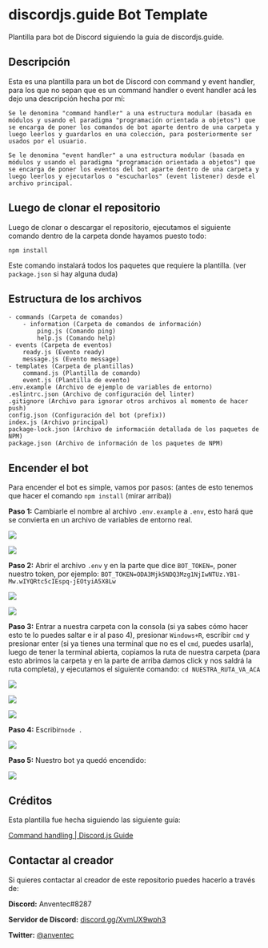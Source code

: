 # discordjs.guide Bot Template

Plantilla para bot de Discord siguiendo la guía de discordjs.guide.

## Descripción

Esta es una plantilla para un bot de Discord con command y event handler, para los que no sepan que es un command handler o event handler acá les dejo una descripción hecha por mí:

```
Se le denomina "command handler" a una estructura modular (basada en módulos y usando el paradigma "programación orientada a objetos") que se encarga de poner los comandos de bot aparte dentro de una carpeta y luego leerlos y guardarlos en una colección, para posteriormente ser usados por el usuario.

Se le denomina "event handler" a una estructura modular (basada en módulos y usando el paradigma "programación orientada a objetos") que se encarga de poner los eventos del bot aparte dentro de una carpeta y luego leerlos y ejecutarlos o "escucharlos" (event listener) desde el archivo principal.
```

## Luego de clonar el repositorio

Luego de clonar o descargar el repositorio, ejecutamos el siguiente comando dentro de la carpeta donde hayamos puesto todo:

```
npm install
```

Este comando instalará todos los paquetes que requiere la plantilla. (ver `package.json` si hay alguna duda)

## Estructura de los archivos

```
- commands (Carpeta de comandos)
	- information (Carpeta de comandos de información)
		ping.js (Comando ping)
		help.js (Comando help)
- events (Carpeta de eventos)
	ready.js (Evento ready)
	message.js (Evento message)
- templates (Carpeta de plantillas)
	command.js (Plantilla de comando)
	event.js (Plantilla de evento)
.env.example (Archivo de ejemplo de variables de entorno)
.eslintrc.json (Archivo de configuración del linter)
.gitignore (Archivo para ignorar otros archivos al momento de hacer push)
config.json (Configuración del bot (prefix))
index.js (Archivo principal)
package-lock.json (Archivo de información detallada de los paquetes de NPM)
package.json (Archivo de información de los paquetes de NPM)
```

## Encender el bot

Para encender el bot es simple, vamos por pasos: (antes de esto tenemos que hacer el comando `npm install` (mirar arriba))

**Paso 1:** Cambiarle el nombre al archivo `.env.example` a `.env`, esto hará que se convierta en un archivo de variables de entorno real.

![](https://cdn.discordapp.com/attachments/826286539213504512/826488020487241768/image-20210330110400284.png)

![](https://cdn.discordapp.com/attachments/826286539213504512/826488022518071306/image-20210330110416726.png)

**Paso 2:** Abrir el archivo `.env` y en la parte que dice `BOT_TOKEN=`, poner nuestro token, por ejemplo: `BOT_TOKEN=ODA3Mjk5NDQ3Mzg1NjIwNTUz.YB1-Mw.wIYQRtc5cIEspq-jEOtyiA5X8Lw`

![](https://cdn.discordapp.com/attachments/826286539213504512/826488018533482506/image-20210330110246301.png)

![](https://cdn.discordapp.com/attachments/826286539213504512/826488017078321152/image-20210330110236902.png)



**Paso 3:** Entrar a nuestra carpeta con la consola (si ya sabes cómo hacer esto te lo puedes saltar e ir al paso 4), presionar `Windows+R`, escribir `cmd` y presionar enter (si ya tienes una terminal que no es el `cmd`, puedes usarla), luego de tener la terminal abierta,  copiamos la ruta de nuestra carpeta (para esto abrimos la carpeta y en la parte de arriba damos click y nos saldrá la ruta completa), y ejecutamos el siguiente comando: `cd NUESTRA_RUTA_VA_ACA`

![](https://cdn.discordapp.com/attachments/826286539213504512/826488023817650191/image-20210330110443008.png)

![](https://cdn.discordapp.com/attachments/826286539213504512/826488025647022150/image-20210330110449955.png)

![](https://cdn.discordapp.com/attachments/826286539213504512/826488026657849344/image-20210330110504710.png)



**Paso 4:** Escribir`node .`

![](https://media.discordapp.net/attachments/826286539213504512/826488014813265960/image-20210330110650747.png?width=881&height=461)



**Paso 5:** Nuestro bot ya quedó encendido:

![](https://media.discordapp.net/attachments/826286539213504512/826488015853453402/image-20210330110721179.png?width=192&height=60)

## Créditos

Esta plantilla fue hecha siguiendo las siguiente guía:

[Command handling | Discord.js Guide](https://discordjs.guide/command-handling/)

## Contactar al creador

Si quieres contactar al creador de este repositorio puedes hacerlo a través de:

**Discord:** Anventec#8287

**Servidor de Discord:** [discord.gg/XvmUX9wph3](https://discord.gg/XvmUX9wph3)

**Twitter:** [@anventec](https://twitter.com/anventec)